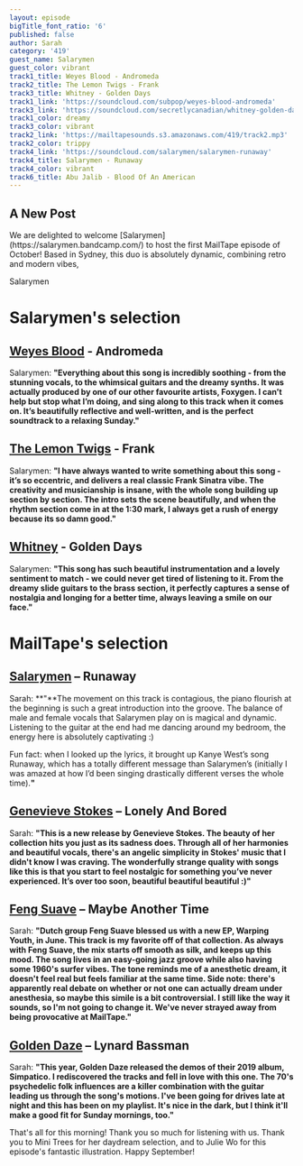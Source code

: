 ```yaml
---
layout: episode
bigTitle_font_ratio: '6'
published: false
author: Sarah
category: '419'
guest_name: Salarymen
guest_color: vibrant
track1_title: Weyes Blood - Andromeda
track2_title: The Lemon Twigs - Frank
track3_title: Whitney - Golden Days
track1_link: 'https://soundcloud.com/subpop/weyes-blood-andromeda'
track3_link: 'https://soundcloud.com/secretlycanadian/whitney-golden-days-1'
track1_color: dreamy
track3_color: vibrant
track2_link: 'https://mailtapesounds.s3.amazonaws.com/419/track2.mp3'
track2_color: trippy
track4_link: 'https://soundcloud.com/salarymen/salarymen-runaway'
track4_title: Salarymen - Runaway
track4_color: vibrant
track6_title: Abu Jalib - Blood Of An American
---
```

## A New Post

<p id="introduction">We are delighted  to welcome [Salarymen](https://salarymen.bandcamp.com/) to host the first MailTape episode of October! Based in Sydney, this duo is absolutely dynamic, combining retro and modern vibes, 

Salarymen 

</p>

# Salarymen's selection

## [Weyes Blood](https://weyesblood.bandcamp.com/) - Andromeda
Salarymen: **"**Everything about this song is incredibly soothing - from the stunning vocals, to the whimsical guitars and the dreamy synths. It was actually produced by one of our other favourite artists, Foxygen. I can’t help but stop what I’m doing, and sing along to this track when it comes on. It’s beautifully reflective and well-written, and is the perfect soundtrack to a relaxing Sunday.**"**

## [The Lemon Twigs](https://thelemontwigs.bandcamp.com/) - Frank
Salarymen: **"**I have always wanted to write something about this song - it’s so eccentric, and delivers a real classic Frank Sinatra vibe. The creativity and musicianship is insane, with the whole song building up section by section. The intro sets the scene beautifully, and when the rhythm section come in at the 1:30 mark, I always get a rush of energy because its so damn good.**"** 

## [Whitney](https://whitneychicago.bandcamp.com/) - Golden Days
Salarymen: **"**This song has such beautiful instrumentation and a lovely sentiment to match - we could never get tired of listening to it. From the dreamy slide guitars to the brass section, it perfectly captures a sense of nostalgia and longing for a better time, always leaving a smile on our face.**"**

# MailTape's selection

## [Salarymen](https://salarymen.bandcamp.com/) – Runaway
Sarah: **"**The movement on this track is contagious, the piano flourish at the beginning is such a great introduction into the groove. The balance of male and female vocals that Salarymen play on is magical and dynamic. Listening to the guitar at the end had me dancing around my bedroom, the energy here is absolutely captivating :)

Fun fact: when I looked up the lyrics, it brought up Kanye West’s song Runaway, which has a totally different message than Salarymen’s (initially I was amazed at how I’d been singing drastically different verses the whole time).**"**

## [Genevieve Stokes](https://www.facebook.com/hiigenevieve/) – Lonely And Bored
Sarah: **"**This is a new release by Genevieve Stokes. The beauty of her collection hits you just as its sadness does. Through all of her harmonies and beautiful vocals, there's an angelic simplicity in Stokes' music that I didn't know I was craving. The wonderfully strange quality with songs like this is that you start to feel nostalgic for something you’ve never experienced. It’s over too soon, beautiful beautiful beautiful :)**"**

## [Feng Suave](https://fengsuave.bandcamp.com/) – Maybe Another Time
Sarah: **"**Dutch group Feng Suave blessed us with a new EP, Warping Youth, in June. This track is my favorite off of that collection. As always with Feng Suave, the mix starts off smooth as silk, and keeps up this mood. The song lives in an easy-going jazz groove while also having some 1960's surfer vibes. The tone reminds me of a anesthetic dream, it doesn't feel real but feels familiar at the same time. Side note: there's apparently real debate on whether or not one can actually dream under anesthesia, so maybe this simile is a bit controversial. I still like the way it sounds, so I'm not going to change it. We've never strayed away from being provocative at MailTape.**"**

## [Golden Daze](https://goldendaze.bandcamp.com/album/simpatico) – Lynard Bassman
Sarah: **"**This year, Golden Daze released the demos of their 2019 album, Simpatico. I rediscovered the tracks and fell in love with this one. The 70's psychedelic folk influences are a killer combination with the guitar leading us through the song's motions. I've been going for drives late at night and this has been on my playlist. It's nice in the dark, but I think it'll make a good fit for Sunday mornings, too.**"**

<p id="outroduction">That's all for this morning! Thank you so much for listening with us. Thank you to Mini Trees for her daydream selection, and to Julie Wo for this episode's fantastic illustration. Happy September!</p>
